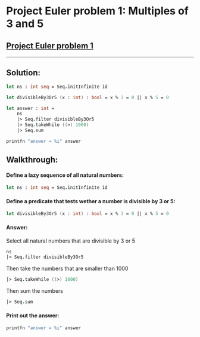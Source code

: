# Project Euler problem 1: Multiples of 3 and 5
[Project Euler problem 1](https://projecteuler.net/problem=1)
---
___
## Solution:
```fsharp
let ns : int seq = Seq.initInfinite id

let divisibleBy3Or5 (x : int) : bool = x % 3 = 0 || x % 5 = 0

let answer : int =
    ns
    |> Seq.filter divisibleBy3Or5
    |> Seq.takeWhile ((>) 1000)
    |> Seq.sum

printfn "answer = %i" answer
```

## Walkthrough:

#### Define a lazy sequence of all natural numbers:
```fsharp
let ns : int seq = Seq.initInfinite id
```

#### Define a predicate that tests wether a number is divisible by 3 or 5:
```fsharp
let divisibleBy3Or5 (x : int) : bool = x % 3 = 0 || x % 5 = 0
```

#### Answer:

Select all natural numbers that are divisible by 3 or 5
```fsharp
ns
|> Seq.filter divisibleBy3Or5
```

Then take the numbers that are smaller than 1000
```fsharp
|> Seq.takeWhile ((>) 1000)
```

Then sum the numbers
```fsharp
|> Seq.sum
```

#### Print out the answer:
```fsharp
printfn "answer = %i" answer
```
